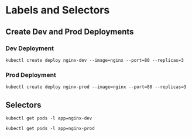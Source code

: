 # Labels and Selectors

## Create Dev and Prod Deployments

### Dev Deployment

```shell
kubectl create deploy nginx-dev --image=nginx --port=80 --replicas=3
```

### Prod Deployment

```shell
kubectl create deploy nginx-prod --image=nginx --port=80 --replicas=3
```

## Selectors

```shell
kubectl get pods -l app=nginx-dev
```

```shell
kubectl get pods -l app=nginx-prod
```

